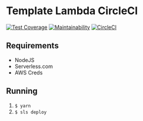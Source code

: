 # Template Lambda CircleCI

<!-- [![serverless](http://public.serverless.com/badges/v3.svg)](http://www.serverless.com)
[![JavaScript Style Guide](https://img.shields.io/badge/code_style-standard-brightgreen.svg)](https://standardjs.com) -->

[![Test Coverage](https://api.codeclimate.com/v1/badges/22932ec48feae0b04826/test_coverage)](https://codeclimate.com/github/trahloff/template-lambda-circleci/test_coverage)
[![Maintainability](https://api.codeclimate.com/v1/badges/22932ec48feae0b04826/maintainability)](https://codeclimate.com/github/trahloff/template-lambda-circleci/maintainability)
[![CircleCI](https://circleci.com/gh/trahloff/template-lambda-circleci/tree/master.svg?style=svg)](https://circleci.com/gh/trahloff/template-lambda-circleci/tree/master)

## Requirements

- NodeJS
- Serverless.com
- AWS Creds

## Running

1. `$ yarn`
1. `$ sls deploy`